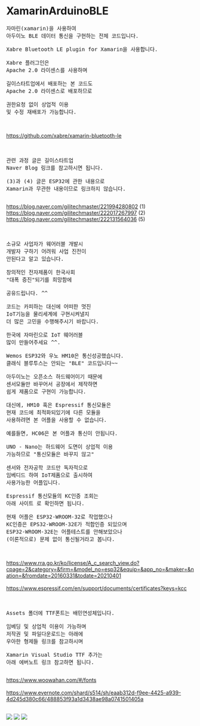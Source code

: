 # XamarinArduinoBLE
<pre>
자마린(xamarin)을 사용하여
아두이노 BLE 데이터 통신을 구현하는 전체 코드입니다.

Xabre Bluetooth LE plugin for Xamarin을 사용합니다.

Xabre 플러그인은
Apache 2.0 라이센스를 사용하며

길이스타트업에서 배포하는 본 코드도
Apache 2.0 라이센스로 배포하므로

권한요청 없이 상업적 이용
및 수정 재배포가 가능합니다.


</pre>

https://github.com/xabre/xamarin-bluetooth-le
<br><br>

<pre>

관련 과정 글은 길이스타트업
Naver Blog 링크를 참고하시면 됩니다.

(3)과 (4) 글은 ESP32에 관한 내용으로
Xamarin과 무관한 내용이므로 링크하지 않습니다.

</pre>

https://blog.naver.com/gilitechmaster/221994280802 (1)
<br>
https://blog.naver.com/gilitechmaster/222017267997 (2)
<br>
https://blog.naver.com/gilitechmaster/222131564036 (5)
<br><br>


<pre>

소규모 사업자가 웨어러블 개발시
개발자 구하기 어려워 사업 진전이
안된다고 알고 있습니다.

창의적인 전자제품이 한국사회
"대폭 증진"되기를 희망함에

공유드립니다. ^^

코드는 카피하는 대신에 어떠한 멋진
IoT기능을 물리세계에 구현시켜낼지
더 많은 고민을 수행해주시기 바랍니다.

한국에 자마린으로 IoT 웨어러블
많이 만들어주세요 ^^.

Wemos ESP32와 우노 HM10은 통신성공했습니다.
클래식 블루투스는 안되는 "BLE" 코드입니다~~

아두이노는 오픈소스 하드웨어이기 때문에
센서모듈만 바꾸어서 공장에서 제작하면
쉽게 제품으로 구현이 가능합니다.

대신에, HM10 혹은 Espressif 통신모듈은
현재 코드에 최적화되있기에 다른 모듈을
사용하려면 본 어플을 사용할 수 없습니다.

예를들면, HC06은 본 어플과 통신이 안됩니다.

UNO - Nano는 하드웨어 도면이 상업적 이용
가능하므로 "통신모듈은 바꾸지 않고"

센서와 전자공학 코드만 독자적으로
임베디드 하여 IoT제품으로 출시하여
사용가능한 어플입니다.

Espressif 통신모듈의 KC인증 조회는
아래 사이트 로 확인하면 됩니다.

현재 어플은 ESP32-WROOM-32로 작업했으나
KC인증은 EPS32-WROOM-32E가 적합인증 되있으며
ESP32-WROOM-32E는 어플테스트를 안해보았으나
(이론적으로) 문제 없이 통신될거라고 봅니다.


</pre>

https://www.rra.go.kr/ko/license/A_c_search_view.do?cpage=2&category=&firm=&model_no=esp32&equip=&app_no=&maker=&nation=&fromdate=20160331&todate=20210401
<br><br>
https://www.espressif.com/en/support/documents/certificates?keys=kcc
<br><br>

<pre>

Assets 폴더에 TTF폰트는 배민연성체입니다.

임베딩 및 상업적 이용이 가능하며
저작권 및 파일다운로드는 아래에
우아한 형제들 링크를 참고하시며

Xamarin Visual Studio TTF 추가는
아래 에버노트 링크 참고하면 됩니다.

</pre>

https://www.woowahan.com/#/fonts
<br><br>
https://www.evernote.com/shard/s514/sh/eaab312d-f9ee-4425-a939-4d245d380c66/488853f93a1d3438ae98a0741501405a
<br><br>


</pre>

<img src="https://mblogthumb-phinf.pstatic.net/MjAyMDEwMzFfMjEx/MDAxNjA0MDc4MTUwMzk4.nmEYkiw9SRAtrnfN12wrNG07F8xUaNBXvXqdtUvqa_Ag.9jRyKElsdkA8dYGiDPaHSBkzSN4Nv1lT-FbqlVczz7Ag.GIF.gilitechmaster/%25EC%259E%2590%25EB%25A7%2588%25EB%25A6%25B0_%25EC%2595%2584%25EB%2591%2590%25EC%259D%25B4%25EB%2585%25B8_5_1.gif?type=w800">
<img src="https://mblogthumb-phinf.pstatic.net/MjAyMDEwMzFfMjI4/MDAxNjA0MDc4MzgzMDM5.Ne1qZ_7F7wvFcVTkIxe7vxTBAdX7PUnXtICm60D-Ryog.WeRSrncsrjYtzlIHDdY1kdsMS6AXmVkTqYgZRLOgQr0g.GIF.gilitechmaster/%25EC%259E%2590%25EB%25A7%2588%25EB%25A6%25B0_%25EC%2595%2584%25EB%2591%2590%25EC%259D%25B4%25EB%2585%25B8_5_2.gif?type=w800">
<img src="https://mblogthumb-phinf.pstatic.net/MjAyMDEwMzFfMjM3/MDAxNjA0MDc4NDU3ODg0.573Vtp17WCDKgT_vDaN-HSYYAGs-RETYus5BSUGcrKUg.9cfB8wY5imxaXB_mJWcUBV47az1rlqq5-gb51t0iyhEg.GIF.gilitechmaster/%25EC%259E%2590%25EB%25A7%2588%25EB%25A6%25B0_%25EC%2595%2584%25EB%2591%2590%25EC%259D%25B4%25EB%2585%25B8_5_3.gif?type=w800">
